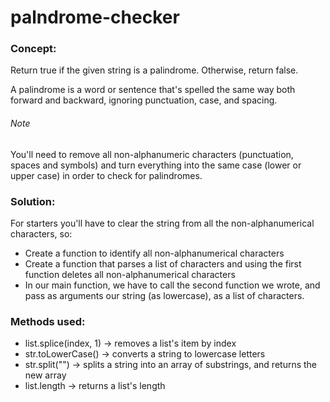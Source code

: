 # palndrome-checker

### Concept:
Return true if the given string is a palindrome. Otherwise, return false.

A palindrome is a word or sentence that's spelled the same way both forward and backward, ignoring punctuation, case, and spacing.

###### Note
You'll need to remove all non-alphanumeric characters (punctuation, spaces and symbols) and turn everything into the same case (lower or upper case) in order to check for palindromes.

### Solution:
For starters you'll have to clear the string from all the non-alphanumerical characters, so:
  * Create a function to identify all non-alphanumerical characters
  * Create a function that parses a list of characters and using the first function deletes all non-alphanumerical characters
  * In our main function, we have to call the second function we wrote, and pass as arguments our string (as lowercase), as a list of characters.

### Methods used:
  * list.splice(index, 1) -> removes a list's item by index
  * str.toLowerCase() -> converts a string to lowercase letters
  * str.split("") -> splits a string into an array of substrings, and returns the new array
  * list.length -> returns a list's length
